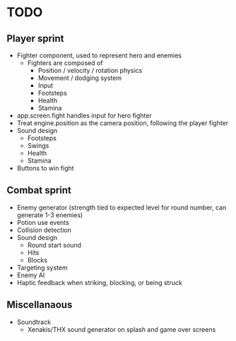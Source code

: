 # TODO
## Player sprint
- Fighter component, used to represent hero and enemies
  - Fighters are composed of
    - Position / velocity / rotation physics
    - Movement / dodging system
    - Input
    - Footsteps
    - Health
    - Stamina
- app.screen.fight handles input for hero fighter
- Treat engine.position as the camera position, following the player fighter
- Sound design
  - Footsteps
  - Swings
  - Health
  - Stamina
- Buttons to win fight

## Combat sprint
- Enemy generator (strength tied to expected level for round number, can generate 1-3 enemies)
- Potion use events
- Collision detection
- Sound design
  - Round start sound
  - Hits
  - Blocks
- Targeting system
- Enemy AI
- Haptic feedback when striking, blocking, or being struck

## Miscellanaous
- Soundtrack
  - Xenakis/THX sound generator on splash and game over screens
